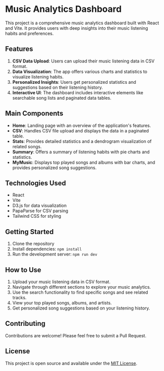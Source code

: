 # Music Analytics Dashboard

This project is a comprehensive music analytics dashboard built with React and Vite. It provides users with deep insights into their music listening habits and preferences.

## Features

1. **CSV Data Upload**: Users can upload their music listening data in CSV format.
2. **Data Visualization**: The app offers various charts and statistics to visualize listening habits.
3. **Personalized Insights**: Users get personalized statistics and suggestions based on their listening history.
4. **Interactive UI**: The dashboard includes interactive elements like searchable song lists and paginated data tables.

## Main Components

- **Home**: Landing page with an overview of the application's features.
- **CSV**: Handles CSV file upload and displays the data in a paginated table.
- **Stats**: Provides detailed statistics and a dendrogram visualization of related songs.
- **Summary**: Offers a summary of listening habits with pie charts and statistics.
- **MyMusic**: Displays top played songs and albums with bar charts, and provides personalized song suggestions.

## Technologies Used

- React
- Vite
- D3.js for data visualization
- PapaParse for CSV parsing
- Tailwind CSS for styling

## Getting Started

1. Clone the repository
2. Install dependencies: `npm install`
3. Run the development server: `npm run dev`

## How to Use

1. Upload your music listening data in CSV format.
2. Navigate through different sections to explore your music analytics.
3. Use the search functionality to find specific songs and see related tracks.
4. View your top played songs, albums, and artists.
5. Get personalized song suggestions based on your listening history.

## Contributing

Contributions are welcome! Please feel free to submit a Pull Request.

## License

This project is open source and available under the [MIT License](LICENSE).
